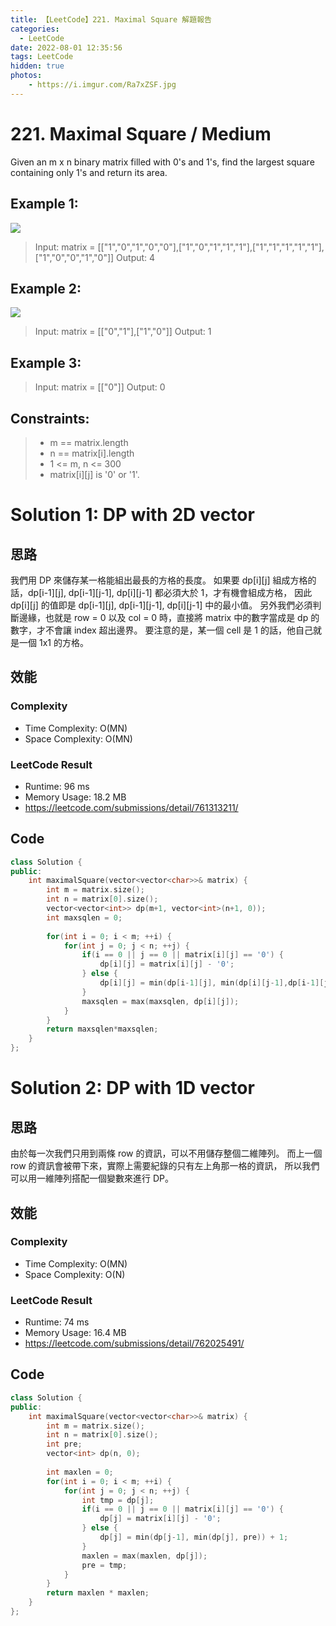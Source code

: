 ```yaml
---
title: 【LeetCode】221. Maximal Square 解題報告
categories:
  - LeetCode
date: 2022-08-01 12:35:56
tags: LeetCode
hidden: true
photos:
    - https://i.imgur.com/Ra7xZSF.jpg
---
```

 
# 221. Maximal Square / Medium

Given an m x n binary matrix filled with 0's and 1's, find the largest square containing only 1's and return its area.

<!-- more --> 
 

## Example 1:
![](https://assets.leetcode.com/uploads/2020/11/26/max1grid.jpg)
> Input: matrix = [["1","0","1","0","0"],["1","0","1","1","1"],["1","1","1","1","1"],["1","0","0","1","0"]]
> Output: 4

## Example 2:
![](https://assets.leetcode.com/uploads/2020/11/26/max2grid.jpg)
> Input: matrix = [["0","1"],["1","0"]]
> Output: 1

## Example 3:
> Input: matrix = [["0"]]
> Output: 0

## Constraints: 
> - m == matrix.length
> - n == matrix[i].length
> - 1 <= m, n <= 300
> - matrix[i][j] is '0' or '1'.

# Solution 1: DP with 2D vector
## 思路 

我們用 DP 來儲存某一格能組出最長的方格的長度。
如果要 dp[i][j] 組成方格的話，dp[i-1][j], dp[i-1][j-1], dp[i][j-1] 都必須大於 1，才有機會組成方格，
因此 dp[i][j] 的值即是 dp[i-1][j], dp[i-1][j-1], dp[i][j-1] 中的最小值。
另外我們必須判斷邊緣，也就是 row = 0 以及 col = 0 時，直接將 matrix 中的數字當成是 dp 的數字，才不會讓 index 超出邊界。
要注意的是，某一個 cell 是 1 的話，他自己就是一個 1x1 的方格。

## 效能

### Complexity 
- Time Complexity: O(MN)
- Space Complexity: O(MN)

### LeetCode Result
- Runtime: 96 ms
- Memory Usage: 18.2 MB 
- https://leetcode.com/submissions/detail/761313211/

## Code
```cpp
class Solution {
public:
    int maximalSquare(vector<vector<char>>& matrix) {
        int m = matrix.size();
        int n = matrix[0].size();
        vector<vector<int>> dp(m+1, vector<int>(n+1, 0));
        int maxsqlen = 0;
        
        for(int i = 0; i < m; ++i) {
            for(int j = 0; j < n; ++j) {
                if(i == 0 || j == 0 || matrix[i][j] == '0') {
                    dp[i][j] = matrix[i][j] - '0';
                } else {
                    dp[i][j] = min(dp[i-1][j], min(dp[i][j-1],dp[i-1][j-1])) + 1;
                }
                maxsqlen = max(maxsqlen, dp[i][j]);
            }
        }
        return maxsqlen*maxsqlen;
    }
};
```

# Solution 2: DP with 1D vector
## 思路 

由於每一次我們只用到兩條 row 的資訊，可以不用儲存整個二維陣列。
而上一個 row 的資訊會被帶下來，實際上需要紀錄的只有左上角那一格的資訊，
所以我們可以用一維陣列搭配一個變數來進行 DP。

## 效能

### Complexity 
- Time Complexity: O(MN)
- Space Complexity: O(N)

### LeetCode Result
- Runtime: 74 ms
- Memory Usage: 16.4 MB 
- https://leetcode.com/submissions/detail/762025491/

## Code
```cpp
class Solution {
public:
    int maximalSquare(vector<vector<char>>& matrix) {
        int m = matrix.size();
        int n = matrix[0].size();
        int pre;
        vector<int> dp(n, 0);
        
        int maxlen = 0;
        for(int i = 0; i < m; ++i) {
            for(int j = 0; j < n; ++j) {
                int tmp = dp[j];
                if(i == 0 || j == 0 || matrix[i][j] == '0') {
                    dp[j] = matrix[i][j] - '0';
                } else {
                    dp[j] = min(dp[j-1], min(dp[j], pre)) + 1;
                }
                maxlen = max(maxlen, dp[j]);
                pre = tmp;
            }
        }
        return maxlen * maxlen;
    }
};
```
